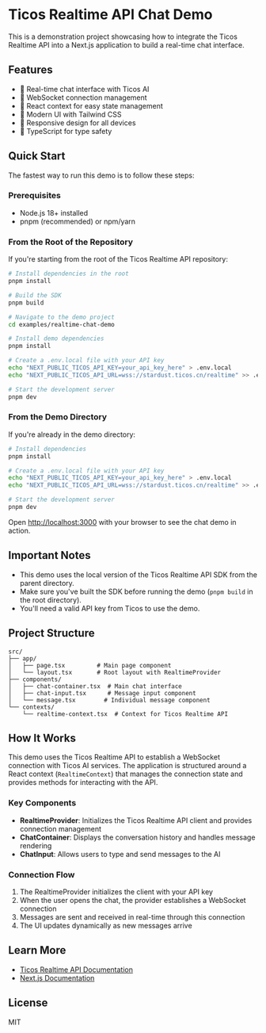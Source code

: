 # Ticos Realtime API Chat Demo

This is a demonstration project showcasing how to integrate the Ticos Realtime API into a Next.js application to build a real-time chat interface.

## Features

- 💬 Real-time chat interface with Ticos AI
- 🔄 WebSocket connection management
- 🧩 React context for easy state management
- 🎨 Modern UI with Tailwind CSS
- 📱 Responsive design for all devices
- 📝 TypeScript for type safety

## Quick Start

The fastest way to run this demo is to follow these steps:

### Prerequisites

- Node.js 18+ installed
- pnpm (recommended) or npm/yarn

### From the Root of the Repository

If you're starting from the root of the Ticos Realtime API repository:

```bash
# Install dependencies in the root
pnpm install

# Build the SDK
pnpm build

# Navigate to the demo project
cd examples/realtime-chat-demo

# Install demo dependencies
pnpm install

# Create a .env.local file with your API key
echo "NEXT_PUBLIC_TICOS_API_KEY=your_api_key_here" > .env.local
echo "NEXT_PUBLIC_TICOS_API_URL=wss://stardust.ticos.cn/realtime" >> .env.local

# Start the development server
pnpm dev
```

### From the Demo Directory

If you're already in the demo directory:

```bash
# Install dependencies
pnpm install

# Create a .env.local file with your API key
echo "NEXT_PUBLIC_TICOS_API_KEY=your_api_key_here" > .env.local
echo "NEXT_PUBLIC_TICOS_API_URL=wss://stardust.ticos.cn/realtime" >> .env.local

# Start the development server
pnpm dev
```

Open [http://localhost:3000](http://localhost:3000) with your browser to see the chat demo in action.

## Important Notes

- This demo uses the local version of the Ticos Realtime API SDK from the parent directory.
- Make sure you've built the SDK before running the demo (`pnpm build` in the root directory).
- You'll need a valid API key from Ticos to use the demo.

## Project Structure

```
src/
├── app/
│   ├── page.tsx         # Main page component
│   └── layout.tsx       # Root layout with RealtimeProvider
├── components/
│   ├── chat-container.tsx  # Main chat interface
│   ├── chat-input.tsx      # Message input component
│   └── message.tsx        # Individual message component
└── contexts/
    └── realtime-context.tsx  # Context for Ticos Realtime API
```

## How It Works

This demo uses the Ticos Realtime API to establish a WebSocket connection with Ticos AI services. The application is structured around a React context (`RealtimeContext`) that manages the connection state and provides methods for interacting with the API.

### Key Components

- **RealtimeProvider**: Initializes the Ticos Realtime API client and provides connection management
- **ChatContainer**: Displays the conversation history and handles message rendering
- **ChatInput**: Allows users to type and send messages to the AI

### Connection Flow

1. The RealtimeProvider initializes the client with your API key
2. When the user opens the chat, the provider establishes a WebSocket connection
3. Messages are sent and received in real-time through this connection
4. The UI updates dynamically as new messages arrive

## Learn More

- [Ticos Realtime API Documentation](https://github.com/tiwater/ticos-realtime-api)
- [Next.js Documentation](https://nextjs.org/docs)

## License

MIT
